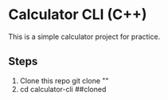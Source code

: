 # Calculator CLI (C++)

This is a simple calculator project for practice.

## Steps

1. Clone this repo
   git clone "<repo-url>"
2. cd calculator-cli
##cloned